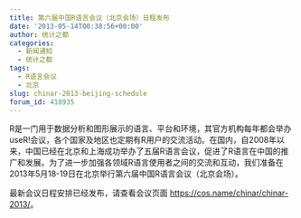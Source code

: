 ```yaml
---
title: 第六届中国R语言会议（北京会场）日程发布
date: '2013-05-14T00:38:56+00:00'
author: 统计之都
categories:
  - 新闻通知
  - 统计之都
tags:
  - R语言会议
  - 北京
slug: chinar-2013-beijing-schedule
forum_id: 418935
---
```


R是一门用于数据分析和图形展示的语言、平台和环境，其官方机构每年都会举办useR!会议，各个国家及地区也定期有R用户的交流活动。在国内，自2008年以来，中国已经在北京和上海成功举办了五届R语言会议，促进了R语言在中国的推广和发展。为了进一步加强各领域R语言使用者之间的交流和互动，我们准备在2013年5月18-19日在北京举行第六届中国R语言会议（北京会场）。

<!--more-->

最新会议日程安排已经发布，请查看会议页面 <https://cos.name/chinar/chinar-2013/>。

